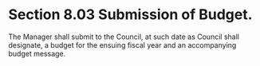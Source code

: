 Section 8.03 Submission of Budget.
==================================

The Manager shall submit to the Council, at such date as Council shall
designate, a budget for the ensuing fiscal year and an accompanying
budget message.
